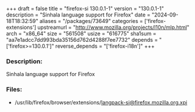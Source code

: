 +++
draft = false
title = "firefox-si 130.0.1-1"
version = "130.0.1-1"
description = "Sinhala language support for Firefox"
date = "2024-09-18T18:32:59"
aliases = "/packages/73649"
categories = ['firefox-extensions']
upstreamurl = "http://www.mozilla.org/projects/l10n/mlp.html"
arch = "x86_64"
size = "561508"
usize = "616775"
sha1sum = "aa7e1adcc7dd993bda35156d762d4288f7ee7732"
depends = "['firefox>=130.0.1']"
reverse_depends = "['firefox-i18n']"
+++
### Description: 
Sinhala language support for Firefox

### Files: 
* /usr/lib/firefox/browser/extensions/langpack-si@firefox.mozilla.org.xpi
